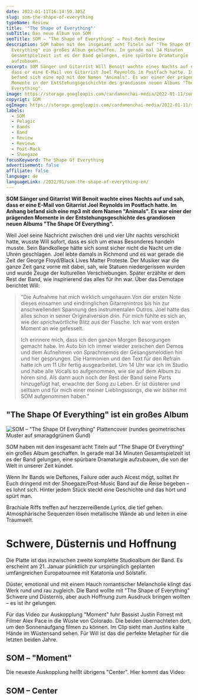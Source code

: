 ```yaml
---
date: 2022-01-11T16:14:50.305Z
slug: som-the-shape-of-everything
typeName: Review
title: '"The Shape of Everything"'
subTitle: Das neue Album von SOM
seoTitle: SOM – "The Shape of Everything" – Post-Rock Review
description: SOM haben mit den insgesamt acht Titeln auf "The Shape Of
  Everything" ein großes Album geschaffen. In gerade mal 34 Minuten
  Gesamtspielzeit ist es der Band gelungen, eine spürbare Dramaturgie
  aufzubauen.
excerpt: SOM Sänger und Gitarrist Will Benoit wachte eines Nachts auf und sah,
  dass er eine E-Mail von Gitarrist Joel Reynolds im Postfach hatte. Im Anhang
  befand sich eine mp3 mit dem Namen "Animals". Es war einer der prägenden
  Momente in der Entstehungsgeschichte des grandiosen neuen Albums "The Shape Of
  Everything".
image: https://storage.googleapis.com/cardamonchai-media/2022-01-11/som-the-shape-of-everything-jpg-imagine-181818_2f2f36_1024_768/640.webp
copyrigt: SOM
ogImage: https://storage.googleapis.com/cardamonchai-media/2022-01-11/som-the-shape-of-everything-fb-png-imagine-181818_2f2f35_1200_628/640.webp
labels:
  - SOM
  - Pelagic
  - Bands
  - Band
  - Review
  - Reviews
  - Post-Rock
  - Shoegaze
focusKeyword: The Shape Of Everything
advertisement: false
affiliate: false
language: de
languageLink: /2022/01/som-the-shape-of-everything-en/
---
```

**SOM Sänger und Gitarrist Will Benoit wachte eines Nachts auf und sah, dass er eine E-Mail von Gitarrist Joel Reynolds im Postfach hatte. Im Anhang befand sich eine mp3 mit dem Namen "Animals". Es war einer der prägenden Momente in der Entstehungsgeschichte des grandiosen neuen Albums "The Shape Of Everything".**

Weil Joel seine Nachricht zwischen drei und vier Uhr nachts verschickt hatte, wusste Will sofort, dass es sich um etwas Besonderes handeln musste. Sein Bandkollege hätte sich sonst sicher nicht die Nacht um die Uhren geschlagen. Joel lebte damals in Richmond und es war gerade die Zeit der George Floyd/Black Lives Matter Proteste. Der Musiker war die ganze Zeit ganz vorne mit dabei, sah, wie Statuen niedergerissen wurden und wurde Zeuge der kulturellen Verschiebungen. Später erzählte er dem Rest der Band, wie inspirierend das alles für ihn war. Über das Demotape berichtet Will:

> "Die Aufnahme hat mich wirklich umgehauen.Von der ersten Note dieses einsamen und eindringlichen Gitarrenintros bis hin zur anschwellenden Spannung des instrumentalen Outros. Joel hatte das alles schon in seiner Originalversion drin. Für mich fühlte es sich an, wie der sprichwörtliche Blitz aus der Flasche. Ich war vom ersten Moment an wie gefesselt.
>
> Ich erinnere mich, dass ich den ganzen Morgen Besorgungen gemacht habe. Im Auto bin ich immer  wieder zwischen den Demos und dem Aufnehmen von Sprachmemos der Gesangsmelodien hin und her gesprungen. Die Harmonien und den Text für den Refrain hatte ich um 11 Uhr fertig ausgearbeitet. Um 14 Uhr war ich im Studio und habe alle Vocals so aufgenommen, wie sie auf dem Album zu hören sind. Als dann auch noch der Rest der Band seine Parts hinzugefügt hat, erwachte der Song zu Leben. Er ist düsterer und seltsam und für mich einer meiner Lieblingssongs, die wir bisher mit SOM aufgenommen haben."

## "The Shape Of Everything" ist ein großes Album

![SOM – "The Shape Of Everything" Plattencover (rundes geometrisches Muster auf smaragdgrünem Gund)](https://storage.googleapis.com/cardamonchai-media/2022-01-11/som-the-shape-of-everything-jpeg-imagine-182828_44675f_1500_1500/640.webp "SOM – \"The Shape Of Everything\"")

SOM haben mit den insgesamt acht Titeln auf "The Shape Of Everything" ein großes Album geschaffen. In gerade mal 34 Minuten Gesamtspielzeit ist es der Band gelungen, eine spürbare Dramaturgie aufzubauen, die von der Welt in unserer Zeit kündet.

Wenn Ihr Bands wie Deftones, Failure oder auch Alcest mögt, solltet Ihr Euch dringend mit der Shoegaze/Post-Music Band auf die Reise begeben – es lohnt sich. Hinter jedem Stück steckt eine Geschichte und das hört und spürt man.

Brachiale Riffs treffen auf herzzerreißende Lyrics, die tief gehen. Atmosphärische Sequenzen lösen metallische Wände ab und leiten in eine Traumwelt.

# Schwere, Düsternis und Hoffnung

Die Platte ist das inzwischen zweite komplette Studioalbum der Band. Es erscheint am 21. Januar pünktlich zur ursprünglich geplanten umfangreichen Europatournee mit Katatonia und
Sólstafir.

Düster, emotional und mit einem Hauch romantischer Melancholie klingt das Werk rund und rau zugleich. Die Band wollte mit "The Shape of Everything" Schwere und Düsternis, aber auch Hoffnung zum Ausdruck bringen wollten – es ist ihr gelungen.

Für das Video zur Auskopplung "Moment" fuhr Bassist Justin Forrest mit Filmer Alex Pace in die Wüste von Colorado. Die beiden übernachteten dort, um den Sonnenaufgang filmen zu können. Im Clip sieht man Justins kalte Hände im Wüstensand sehen. Für Will ist das die perfekte Metapher für die letzten beiden Jahre.

## SOM – "Moment"

<YouTube id="mmO8VBtBtfM&t=1s" />

Die neueste Auskopplung heißt übrigens "Center". Hier kommt das Video:

## SOM – Center

<YouTube id="d_NqLz-E1tk" />